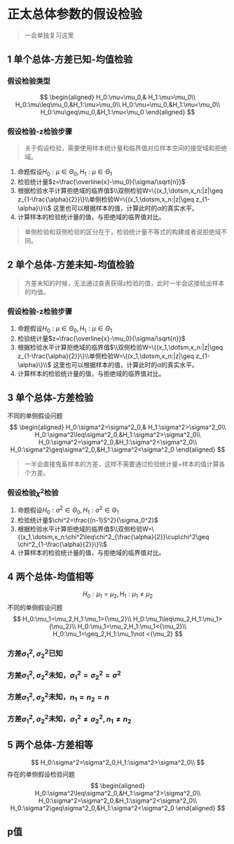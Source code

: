 # 正太总体参数的假设检验
> 一会单独复习这里
## 1 单个总体-方差已知-均值检验 

### 假设检验类型
$$
\begin{aligned}
H_0:\mu=\mu_0,& H_1:\mu>\mu_0\\
H_0:\mu\leq\mu_0,&H_1:\mu>\mu_0\\
H_0:\mu=\mu_0,&H_1:\mu<\mu_0\\
H_0:\mu\geq\mu_0,&H_1:\mu<\mu_0
\end{aligned}
$$

### 假设检验-z检验步骤
> 关于假设检验，需要使用样本统计量和临界值对应样本空间的接受域和拒绝域。

1. 命题假设$H_0:\mu\in\Theta_0,H_1:\mu\in\Theta_1$
2. 检验统计量$z=\frac{\overline{x}-\mu_0}{\sigma/\sqrt{n}}$
3. 根据检验水平计算拒绝域的临界值$\\双侧检验W=\{(x_1,\dotsm,x_n:|z|\geq z_{1-\frac{\alpha}{2}}\}\\单侧检验W=\{(x_1,\dotsm,x_n:|z|\geq z_{1-\alpha}\}\\$
这里也可以根据样本的值，计算此时的$\alpha$的真实水平。
4. 计算样本的检验统计量的值，与拒绝域的临界值对比。

> 单侧检验和双侧检验的区分在于，检验统计量不等式的构建或者说拒绝域不同。


## 2 单个总体-方差未知-均值检验

> 方差未知的时候，无法通过查表获得z检验的值，此时一半会这接给出样本的均值。
### 假设检验-z检验步骤
1. 命题假设$H_0:\mu\in\Theta_0,H_1:\mu\in\Theta_1$
2. 检验统计量$z=\frac{\overline{x}-\mu_0}{\sigma/\sqrt{n}}$
3. 根据检验水平计算拒绝域的临界值$\\双侧检验W=\{(x_1,\dotsm,x_n:|z|\geq z_{1-\frac{\alpha}{2}}\}\\单侧检验W=\{(x_1,\dotsm,x_n:|z|\geq z_{1-\alpha}\}\\$
这里也可以根据样本的值，计算此时的$\alpha$的真实水平。
4. 计算样本的检验统计量的值，与拒绝域的临界值对比。

## 3 单个总体-方差检验
不同的单侧假设问题
$$
\begin{aligned}
H_0:\sigma^2=\sigma^2_0,& H_1:\sigma^2>\sigma^2_0\\
H_0:\sigma^2\leq\sigma^2_0,&H_1:\sigma^2>\sigma^2_0\\
H_0:\sigma^2=\sigma^2_0,&H_1:\sigma^2<\sigma^2_0\\
H_0:\sigma^2\geq\sigma^2_0,&H_1:\sigma^2<\sigma^2_0
\end{aligned}
$$
> 一半会直接鬼畜样本的方差，这样不需要通过检验统计量+样本的值计算各个方差。
### 假设检验$\chi^2$检验

1. 命题假设$H_0:\sigma^2\in\Theta_0,H_1:\sigma^2\in\Theta_1$
2. 检验统计量$\chi^2=\frac{(n-1)S^2}{\sigma_0^2}$
3. 根据检验水平计算拒绝域的临界值$\\双侧检验W=\{(x_1,\dotsm,x_n:\chi^2\leq\chi^2_{\frac{\alpha}{2}}\cup\chi^2\geq \chi^2_{1-\frac{\alpha}{2}}\}\\$
4. 计算样本的检验统计量的值，与拒绝域的临界值对比。


## 4 两个总体-均值相等

$$
H_0:\mu_1=\mu_2,H_1:\mu_1\not ={\mu_2}
$$
不同的单侧假设问题
$$
H_0:\mu_1=\mu_2,H_1:\mu_1>{\mu_2}\\
H_0:\mu_1\leq\mu_2,H_1:\mu_1>{\mu_2}\\
H_0:\mu_1=\mu_2,H_1:\mu_1<{\mu_2}\\
H_0:\mu_1=\geq_2,H_1:\mu_1\not <{\mu_2}
$$
### 方差$\sigma_1^2,\sigma_2^2$已知
### 方差$\sigma_1^2,\sigma_2^2$未知，$\sigma_1^2=\sigma_2^2=\sigma^2$
### 方差$\sigma_1^2,\sigma_2^2$未知，$n_1=n_2=n$
### 方差$\sigma_1^2,\sigma_2^2$未知，$\sigma^2_1\not =\sigma_2^2,n_1\not = n_2$

## 5 两个总体-方差相等

$$
H_0:\sigma^2=\sigma^2_0,H_1:\sigma^2>\sigma^2_0\\
$$
存在的单侧假设检验问题
$$
\begin{aligned}
H_0:\sigma^2\leq\sigma^2_0,&H_1:\sigma^2>\sigma^2_0\\
H_0:\sigma^2=\sigma^2_0,&H_1:\sigma^2<\sigma^2_0\\
H_0:\sigma^2\geq\sigma^2_0,&H_1:\sigma^2<\sigma^2_0
\end{aligned}
$$

## p值